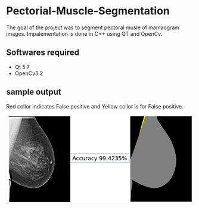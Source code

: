 # Pectorial-Muscle-Segmentation
The goal of the project was to segment pectoral musle of mamaogram images. Impalementation is done in C++ using QT and OpenCv.

## Softwares required
- Qt 5.7
- OpenCv3.2

## sample output
Red collor indicates False positive and Yellow collor is for False positive.

![](images/Selection_024.png "Sample input and output image")


